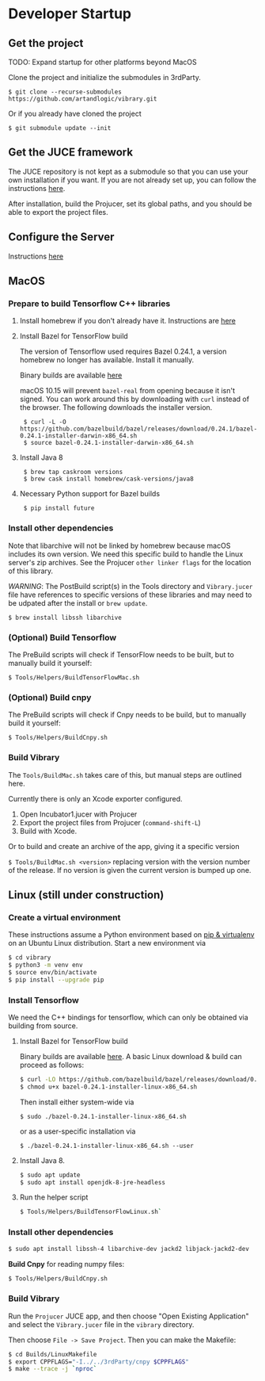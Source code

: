 # Developer Startup

## Get the project

TODO: Expand startup for other platforms beyond MacOS

Clone the project and initialize the submodules in 3rdParty.

    $ git clone --recurse-submodules https://github.com/artandlogic/vibrary.git

Or if you already have cloned the project
        
    $ git submodule update --init


## Get the JUCE framework

The JUCE repository is not kept as a submodule so that you can use your own installation if you want. If you are not already set up, you can follow the instructions [here](https://github.com/WeAreROLI/JUCE).

After installation, build the Projucer, set its global paths, and you should be able to export the project files.

## Configure the Server

Instructions [here](./README-Server.md)

## MacOS

### Prepare to build Tensorflow C++ libraries

1. Install homebrew if you don't already have it. Instructions are [here](https://brew.sh)

1. Install Bazel for TensorFlow build

    The version of Tensorflow used requires Bazel 0.24.1, a version homebrew no longer has available. Install it manually.

    Binary builds are available [here](https://github.com/bazelbuild/bazel/releases/tag/0.24.1)
    
    macOS 10.15 will prevent `bazel-real` from opening because it isn't signed. You can work around this by downloading with `curl` instead of the browser. The following downloads the installer version. 
    
        $ curl -L -O https://github.com/bazelbuild/bazel/releases/download/0.24.1/bazel-0.24.1-installer-darwin-x86_64.sh
        $ source bazel-0.24.1-installer-darwin-x86_64.sh
    
1. Install Java 8

        $ brew tap caskroom versions
        $ brew cask install homebrew/cask-versions/java8
    
1. Necessary Python support for Bazel builds
   
        $ pip install future
    
### Install other dependencies

Note that libarchive will not be linked by homebrew because macOS includes its own version. We need this specific build to handle the Linux server's zip archives. See the Projucer `other linker flags` for the location of this library.

*WARNING*: The PostBuild script(s) in the Tools directory and `Vibrary.jucer` file have references to specific versions of these libraries and may need to be udpated after the install or `brew update`.

    $ brew install libssh libarchive

### (Optional) Build Tensorflow

The PreBuild scripts will check if TensorFlow needs to be built, but to manually build it yourself:

    $ Tools/Helpers/BuildTensorFlowMac.sh


### (Optional) Build cnpy

The PreBuild scripts will check if Cnpy needs to be build, but to manually build it yourself:

    $ Tools/Helpers/BuildCnpy.sh

### Build Vibrary

The `Tools/BuildMac.sh` takes care of this, but manual steps are outlined here.

Currently there is only an Xcode exporter configured.

1. Open Incubator1.jucer with Projucer
1. Export the project files from Projucer (`command-shift-L`)
1. Build with Xcode.

Or to build and create an archive of the app, giving it a specific version

 `$ Tools/BuildMac.sh <version>` replacing version with the version number of the release. If no version is given the current version is bumped up one.



## Linux (still under construction)

### Create a virtual environment

These instructions assume a Python environment based on [pip & virtualenv](https://packaging.python.org/guides/installing-using-pip-and-virtual-environments/) on an Ubuntu Linux distribution.   Start a new environment via

```bash
$ cd vibrary
$ python3 -m venv env
$ source env/bin/activate
$ pip install --upgrade pip
```

### Install Tensorflow

We need the C++ bindings for tensorflow, which can only be obtained via building from source.

1. Install Bazel for TensorFlow build

   Binary builds are available [here](https://github.com/bazelbuild/bazel/releases/tag/0.24.1).  A basic Linux download & build can proceed as follows:

   ```bash
   $ curl -LO https://github.com/bazelbuild/bazel/releases/download/0.24.1/bazel-0.24.1-installer-linux-x86_64.sh
   $ chmod u+x bazel-0.24.1-installer-linux-x86_64.sh
   ```

   Then install either system-wide via 

   ```$ sudo ./bazel-0.24.1-installer-linux-x86_64.sh```

   or as a user-specific installation via 

   ```$ ./bazel-0.24.1-installer-linux-x86_64.sh --user```

1. Install Java 8. 

   ```bash
   $ sudo apt update
   $ sudo apt install openjdk-8-jre-headless
   ```

1. Run the helper script

   ```bash
   $ Tools/Helpers/BuildTensorFlowLinux.sh`
   ```

### Install other dependencies

```bash
$ sudo apt install libssh-4 libarchive-dev jackd2 libjack-jackd2-dev
```

**Build Cnpy** for reading numpy files:

```bash
$ Tools/Helpers/BuildCnpy.sh
```



### Build Vibrary

Run the `Projucer` JUCE app, and then choose "Open Existing Application" and select the `Vibrary.jucer` file in the `vibrary` directory.  

Then choose `File -> Save Project`.  Then you can make the Makefile:

```bash
$ cd Builds/LinuxMakefile
$ export CPPFLAGS="-I../../3rdParty/cnpy $CPPFLAGS"
$ make --trace -j `nproc` 
```

